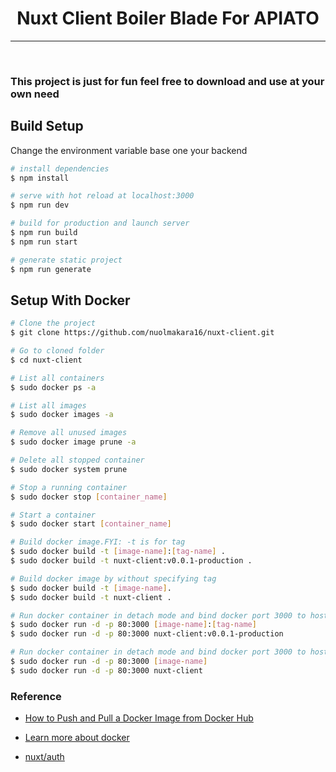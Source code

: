 <div style="text-align:center"><h1>Nuxt Client Boiler Blade For APIATO</h1></div>
<hr>
<div style='text-align: center'>
<img src='https://img.shields.io/badge/nuxt.js-00C58E?style=for-the-badge&logo=nuxtdotjs&logoColor=white' alt=''>
<img src='https://img.shields.io/badge/Google_chrome-4285F4?style=for-the-badge&logo=Google-chrome&logoColor=white' alt=''>
<img src='https://img.shields.io/badge/Vue.js-35495E?style=for-the-badge&logo=vuedotjs&logoColor=4FC08D' alt=''>
<img src='https://img.shields.io/badge/Laravel-FF2D20?style=for-the-badge&logo=laravel&logoColor=white' alt=''>
</div>

### This project is just for fun feel free to download and use at your own need

## Build Setup
Change the environment variable base one your backend
```bash
# install dependencies
$ npm install

# serve with hot reload at localhost:3000
$ npm run dev

# build for production and launch server
$ npm run build
$ npm run start

# generate static project
$ npm run generate
```
## Setup With Docker
```bash
# Clone the project
$ git clone https://github.com/nuolmakara16/nuxt-client.git

# Go to cloned folder
$ cd nuxt-client

# List all containers
$ sudo docker ps -a

# List all images
$ sudo docker images -a

# Remove all unused images
$ sudo docker image prune -a

# Delete all stopped container
$ sudo docker system prune

# Stop a running container
$ sudo docker stop [container_name]

# Start a container
$ sudo docker start [container_name]

# Build docker image.FYI: -t is for tag
$ sudo docker build -t [image-name]:[tag-name] .
$ sudo docker build -t nuxt-client:v0.0.1-production .

# Build docker image by without specifying tag
$ sudo docker build -t [image-name].
$ sudo docker build -t nuxt-client .

# Run docker container in detach mode and bind docker port 3000 to host 80
$ sudo docker run -d -p 80:3000 [image-name]:[tag-name]
$ sudo docker run -d -p 80:3000 nuxt-client:v0.0.1-production

# Run docker container in detach mode and bind docker port 3000 to host port 80 without using tag-name
$ sudo docker run -d -p 80:3000 [image-name]
$ sudo docker run -d -p 80:3000 nuxt-client

```

### Reference
- [How to Push and Pull a Docker Image from Docker Hub](https://www.youtube.com/watch?v=EIHY_CY5J0k)

- [Learn more about docker](https://docs.docker.com)

- [nuxt/auth](https://auth.nuxtjs.org/)
